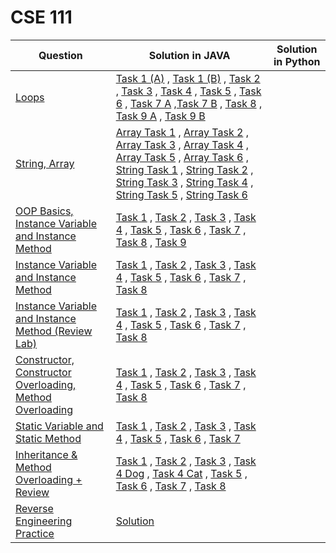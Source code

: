 # CSE 111
| Question | Solution in JAVA | Solution in Python |
|----------|------------------|--------------------|
| [Loops](https://github.com/ari-yan7/CSE-111/blob/main/Lab%202/CSE111%20Lab%20Assignment%202%20-%20Summer'24.pdf) | [Task 1 (A)](https://github.com/ari-yan7/CSE-111/blob/main/Lab%202/Lab2_Task1_a.java) , [Task 1 (B)](https://github.com/ari-yan7/CSE-111/blob/main/Lab%202/Lab2_Task1_b.java) , [Task 2](https://github.com/ari-yan7/CSE-111/blob/main/Lab%202/Lab2_Task2.java) , [Task 3](https://github.com/ari-yan7/CSE-111/blob/main/Lab%202/Lab2_Task3.java) , [Task 4](https://github.com/ari-yan7/CSE-111/blob/main/Lab%202/Lab2_Task4.java) , [Task 5](https://github.com/ari-yan7/CSE-111/blob/main/Lab%202/Lab2_Task5.java) , [Task 6](https://github.com/ari-yan7/CSE-111/blob/main/Lab%202/Lab2_Task6.java) , [Task 7 A](https://github.com/ari-yan7/CSE-111/blob/main/Lab%202/Lab2_Task7a.java) ,[Task 7 B](https://github.com/ari-yan7/CSE-111/blob/main/Lab%202/Lab2_Task7b.java) , [Task 8](https://github.com/ari-yan7/CSE-111/blob/main/Lab%202/Lab2_Task8.java) , [Task 9 A](https://github.com/ari-yan7/CSE-111/blob/main/Lab%202/Lab2_Task9a.java) , [Task 9 B](https://github.com/ari-yan7/CSE-111/blob/main/Lab%202/Lab2_Task9b.java) | |
| [String, Array](https://github.com/ari-yan7/CSE-111/blob/main/Lab%203/CSE111%20Lab%20Assignment%203%20-%20Summer'24.pdf) | [Array Task 1](https://github.com/ari-yan7/CSE-111/blob/main/Lab%203/Lab3_Array_Task1.java) , [Array Task 2](https://github.com/ari-yan7/CSE-111/blob/main/Lab%203/Lab3_Array_Task2.java) , [Array Task 3](https://github.com/ari-yan7/CSE-111/blob/main/Lab%203/Lab3_Array_Task3.java) , [Array Task 4](https://github.com/ari-yan7/CSE-111/blob/main/Lab%203/Lab3_Array_Task4.java) , [Array Task 5](https://github.com/ari-yan7/CSE-111/blob/main/Lab%203/Lab3_Array_Task5.java) , [Array Task 6](https://github.com/ari-yan7/CSE-111/blob/main/Lab%203/Lab3_Array_Task6.java) , [String Task 1](https://github.com/ari-yan7/CSE-111/blob/main/Lab%203/Lab3_String_Task1.java) , [String Task 2](https://github.com/ari-yan7/CSE-111/blob/main/Lab%203/Lab3_String_Task2.java) , [String Task 3](https://github.com/ari-yan7/CSE-111/blob/main/Lab%203/Lab3_String_Task3.java) , [String Task 4](https://github.com/ari-yan7/CSE-111/blob/main/Lab%203/Lab3_String_Task4.java) , [String Task 5](https://github.com/ari-yan7/CSE-111/blob/main/Lab%203/Lab3_String_Task5.java) , [String Task 6](https://github.com/ari-yan7/CSE-111/blob/main/Lab%203/Lab3_String_Task6.java) | |
| [OOP Basics, Instance Variable and Instance Method](https://github.com/ari-yan7/CSE-111/blob/main/Lab%204/CSE111%20Lab%20Assignment%204%20-%20Summer'24.pdf) | [Task 1](https://github.com/ari-yan7/CSE-111/blob/main/Lab%204/UniversityTester.java) , [Task 2](https://github.com/ari-yan7/CSE-111/blob/main/Lab%204/Test3.java) , [Task 3](https://github.com/ari-yan7/CSE-111/blob/main/Lab%204/Student.java) , [Task 4](https://github.com/ari-yan7/CSE-111/blob/main/Lab%204/Vehicle.java) , [Task 5](https://github.com/ari-yan7/CSE-111/blob/main/Lab%204/Tournament.java) , [Task 6](https://github.com/ari-yan7/CSE-111/blob/main/Lab%204/ImaginaryNumber.java) , [Task 7](https://github.com/ari-yan7/CSE-111/blob/main/Lab%204/Cat.java) , [Task 8](https://github.com/ari-yan7/CSE-111/blob/main/Lab%204/Bird.java) , [Task 9](https://github.com/ari-yan7/CSE-111/blob/main/Lab%204/CellPhone.java) | |
| [Instance Variable and Instance Method](https://github.com/ari-yan7/CSE-111/blob/main/Lab%205/CSE111%20Lab%20Assignment%205%20-%20Summer'24.pdf) | [Task 1](https://github.com/ari-yan7/CSE-111/blob/main/Lab%205/Course.java) , [Task 2](https://github.com/ari-yan7/CSE-111/blob/main/Lab%205/Dog.java) , [Task 3](https://github.com/ari-yan7/CSE-111/blob/main/Lab%205/Employee.java) , [Task 4](https://github.com/ari-yan7/CSE-111/blob/main/Lab%205/MoneyTracker.java) , [Task 5](https://github.com/ari-yan7/CSE-111/blob/main/Lab%205/MagicItem.java) , [Task 6](https://github.com/ari-yan7/CSE-111/blob/main/Lab%205/Cart.java) , [Task 7](https://github.com/ari-yan7/CSE-111/blob/main/Lab%205/Reader.java) , [Task 8](https://github.com/ari-yan7/CSE-111/blob/main/Lab%205/UberApp.java) | |
| [Instance Variable and Instance Method (Review Lab)](https://github.com/ari-yan7/CSE-111/blob/main/Lab%206/CSE111%20Lab%20Assignment%206%20-%20Summer'24.pdf) | [Task 1](https://github.com/ari-yan7/CSE-111/blob/main/Lab%206/Assignment.java) , [Task 2](https://github.com/ari-yan7/CSE-111/blob/main/Lab%206/Shelf.java) , [Task 3](https://github.com/ari-yan7/CSE-111/blob/main/Lab%206/LightController.java) , [Task 4](https://github.com/ari-yan7/CSE-111/blob/main/Lab%206/ChickenBurger.java) , [Task 5](https://github.com/ari-yan7/CSE-111/blob/main/Lab%206/MobilePhone.java) , [Task 6](https://github.com/ari-yan7/CSE-111/blob/main/Lab%206/Course.java) , [Task 7](https://github.com/ari-yan7/CSE-111/blob/main/Lab%206/Course2.java) , [Task 8](https://github.com/ari-yan7/CSE-111/blob/main/Lab%206/Shape.java) | |
| [Constructor, Constructor Overloading, Method Overloading](https://github.com/ari-yan7/CSE-111/blob/main/Lab%207/CSE111%20Lab%20Assignment%207%20-%20Summer'24.pdf) | [Task 1](https://github.com/ari-yan7/CSE-111/blob/main/Lab%207/Student.java) , [Task 2](https://github.com/ari-yan7/CSE-111/blob/main/Lab%207/Toy.java) , [Task 3](https://github.com/ari-yan7/CSE-111/blob/main/Lab%207/Parcel.java) , [Task 4](https://github.com/ari-yan7/CSE-111/blob/main/Lab%207/Shape2D.java) , [Task 5](https://github.com/ari-yan7/CSE-111/blob/main/Lab%207/Book.java) , [Task 6](https://github.com/ari-yan7/CSE-111/blob/main/Lab%207/Product.java) , [Task 7](https://github.com/ari-yan7/CSE-111/blob/main/Lab%207/Task%207/Student.java) , [Task 8](https://github.com/ari-yan7/CSE-111/blob/main/Lab%207/ABCServer.java) | |
| [Static Variable and Static Method](https://github.com/ari-yan7/CSE-111/blob/main/Lab%208/CSE111%20Lab%20Assignment%208%20-%20Summer'24.pdf) | [Task 1](https://github.com/ari-yan7/CSE-111/blob/main/Lab%208/Passenger.java) , [Task 2](https://github.com/ari-yan7/CSE-111/blob/main/Lab%208/Book.java) , [Task 3](https://github.com/ari-yan7/CSE-111/blob/main/Lab%208/Student.java) , [Task 4](https://github.com/ari-yan7/CSE-111/blob/main/Lab%208/Borrower.java) , [Task 5](https://github.com/ari-yan7/CSE-111/blob/main/Lab%208/Cargo.java) , [Task 6](https://github.com/ari-yan7/CSE-111/blob/main/Lab%208/Circle.java) , [Task 7](https://github.com/ari-yan7/CSE-111/blob/main/Lab%208/Dog.java) | |
| [Inheritance & Method Overloading + Review](https://github.com/ari-yan7/CSE-111/blob/main/Lab%209/CSE111%20Lab%20Assignment%209%20-%20Summer'24.pdf) | [Task 1](https://github.com/ari-yan7/CSE-111/blob/main/Lab%209/BBAStudent.java) , [Task 2](https://github.com/ari-yan7/CSE-111/blob/main/Lab%209/Vehicle2010.java) , [Task 3](https://github.com/ari-yan7/CSE-111/blob/main/Lab%209/CheckingAccount.java) , [Task 4 Dog](https://github.com/ari-yan7/CSE-111/blob/main/Lab%209/Dog.java) , [Task 4 Cat](https://github.com/ari-yan7/CSE-111/blob/main/Lab%209/Cat.java) , [Task 5](https://github.com/ari-yan7/CSE-111/blob/main/Lab%209/Smartphone.java) , [Task 6](https://github.com/ari-yan7/CSE-111/blob/main/Lab%209/Bus.java) , [Task 7](https://github.com/ari-yan7/CSE-111/blob/main/Lab%209/Account.java) , [Task 8](https://github.com/ari-yan7/CSE-111/blob/main/Lab%209/Student.java) | |
| [Reverse Engineering Practice](https://view.officeapps.live.com/op/view.aspx?src=https%3A%2F%2Fraw.githubusercontent.com%2Fari-yan7%2FCSE-111%2Frefs%2Fheads%2Fmain%2FPractice%2520Codes%2FCSE111%2520Reverse%2520Engineering%2520Practice.docx&wdOrigin=BROWSELINK) | [Solution](https://github.com/ari-yan7/CSE-111/blob/main/Practice%20Codes/BankAccount.java) | |
